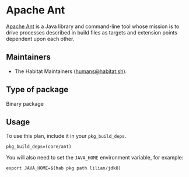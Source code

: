 # Apache Ant

[Apache Ant][1] is a Java library and command-line tool whose mission is to drive processes described in build files as targets and extension points dependent upon each other.

## Maintainers

* The Habitat Maintainers (humans@habitat.sh).

## Type of package

Binary package

## Usage

To use this plan, include it in your `pkg_build_deps`.

```
pkg_build_deps=(core/ant)
```

You will also need to set the `JAVA_HOME` environment variable, for example:

```
export JAVA_HOME=$(hab pkg path lilian/jdk8)
```

[1]: https://ant.apache.org/index.html
